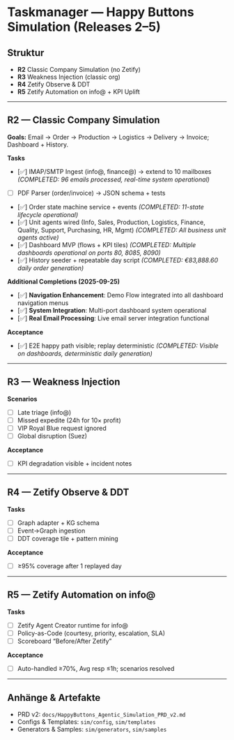 # Taskmanager — Happy Buttons Simulation (Releases 2–5)

## Struktur
- **R2** Classic Company Simulation (no Zetify)
- **R3** Weakness Injection (classic org)
- **R4** Zetify Observe & DDT
- **R5** Zetify Automation on info@ + KPI Uplift

---

## R2 — Classic Company Simulation
**Goals:** Email → Order → Production → Logistics → Delivery → Invoice; Dashboard + History.

**Tasks**
- [✅] IMAP/SMTP Ingest (info@, finance@) → extend to 10 mailboxes *(COMPLETED: 96 emails processed, real-time system operational)*
- [ ] PDF Parser (order/invoice) → JSON schema + tests
- [✅] Order state machine service + events *(COMPLETED: 11-state lifecycle operational)*
- [✅] Unit agents wired (Info, Sales, Production, Logistics, Finance, Quality, Support, Purchasing, HR, Mgmt) *(COMPLETED: All business unit agents active)*
- [✅] Dashboard MVP (flows + KPI tiles) *(COMPLETED: Multiple dashboards operational on ports 80, 8085, 8090)*
- [✅] History seeder + repeatable day script *(COMPLETED: €83,888.60 daily order generation)*

**Additional Completions (2025-09-25)**
- [✅] **Navigation Enhancement**: Demo Flow integrated into all dashboard navigation menus
- [✅] **System Integration**: Multi-port dashboard system operational
- [✅] **Real Email Processing**: Live email server integration functional

**Acceptance**
- [✅] E2E happy path visible; replay deterministic *(COMPLETED: Visible on dashboards, deterministic daily generation)*

---

## R3 — Weakness Injection
**Scenarios**
- [ ] Late triage (info@)  
- [ ] Missed expedite (24h for 10× profit)  
- [ ] VIP Royal Blue request ignored  
- [ ] Global disruption (Suez)  

**Acceptance**
- [ ] KPI degradation visible + incident notes

---

## R4 — Zetify Observe & DDT
**Tasks**
- [ ] Graph adapter + KG schema  
- [ ] Event→Graph ingestion  
- [ ] DDT coverage tile + pattern mining  

**Acceptance**
- [ ] ≥95% coverage after 1 replayed day

---

## R5 — Zetify Automation on info@ 
**Tasks**
- [ ] Zetify Agent Creator runtime for info@  
- [ ] Policy-as-Code (courtesy, priority, escalation, SLA)  
- [ ] Scoreboard “Before/After Zetify”  

**Acceptance**
- [ ] Auto-handled ≥70%, Avg resp ≤1h; scenarios resolved

---

## Anhänge & Artefakte
- PRD v2: `docs/HappyButtons_Agentic_Simulation_PRD_v2.md`  
- Configs & Templates: `sim/config`, `sim/templates`  
- Generators & Samples: `sim/generators`, `sim/samples`
